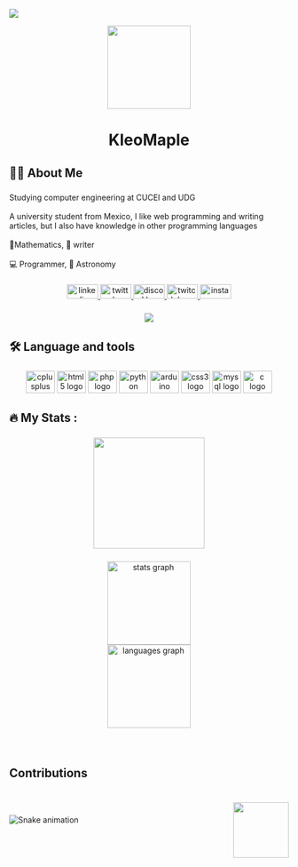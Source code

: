 ![](https://hit.yhype.me/github/profile?user_id=88137469)
<div align="center">
  <img height="150" src="https://camo.githubusercontent.com/415c65bc4ab0f2d3bab5089910aea31730b5ce044c30860c8d129601ef3b26ff/68747470733a2f2f77616c6669656769662e66696c65732e776f726470726573732e636f6d2f323032302f31312f6f75742d7472616e73706172656e742d35322e676966"  />
</div>

###

<h1 align="center">KleoMaple</h1>

###

<h2 align="left">👩‍💻  About Me</h2>

###

<p align="left">Studying computer engineering at CUCEI and UDG<br><br>A university student from Mexico, I like web programming and writing articles, but I also have knowledge in other programming languages<br><br>🧮Mathematics, 📝 writer<br><br>💻 Programmer, 🌌 Astronomy</p>

###

<div align="center">
  <a href="https://www.linkedin.com/in/carlos-andres-chico-aguayo-b0b158218/" target="_blank">
    <img src="https://raw.githubusercontent.com/maurodesouza/profile-readme-generator/master/src/assets/icons/social/linkedin/default.svg" width="56" height="26" alt="linkedin logo"  />
  </a>
  <a href="https://twitter.com/Lechugasai45" target="_blank">
    <img src="https://raw.githubusercontent.com/maurodesouza/profile-readme-generator/master/src/assets/icons/social/twitter/default.svg" width="56" height="26" alt="twitter logo"  />
  </a>
  <a href="https://discordapp.com/users/347537217519878145" target="_blank">
    <img src="https://raw.githubusercontent.com/maurodesouza/profile-readme-generator/master/src/assets/icons/social/discord/default.svg" width="56" height="26" alt="discord logo"  />
  </a>
  <a href="https://www.twitch.tv/kleo_master" target="_blank">
    <img src="https://raw.githubusercontent.com/maurodesouza/profile-readme-generator/master/src/assets/icons/social/twitch/default.svg" width="56" height="26" alt="twitch logo"  />
  </a>
  <a href="https://www.instagram.com/kleo_caos/" target="_blank">
    <img src="https://raw.githubusercontent.com/maurodesouza/profile-readme-generator/master/src/assets/icons/social/instagram/default.svg" width="56" height="26" alt="instagram logo"  />
  </a>
</div>

###

<div align="center">
  <img src="https://visitor-badge.laobi.icu/badge?page_id=KL.KL&"  />
</div>

###

<h2 align="left">🛠 Language and tools</h2>

###

<div align="center">
  <img src="https://cdn.jsdelivr.net/gh/devicons/devicon/icons/cplusplus/cplusplus-original.svg" height="40" width="52" alt="cplusplus logo"  />
  <img src="https://cdn.jsdelivr.net/gh/devicons/devicon/icons/html5/html5-original.svg" height="40" width="52" alt="html5 logo"  />
  <img src="https://cdn.jsdelivr.net/gh/devicons/devicon/icons/php/php-original.svg" height="40" width="52" alt="php logo"  />
  <img src="https://cdn.jsdelivr.net/gh/devicons/devicon/icons/python/python-original.svg" height="40" width="52" alt="python logo"  />
  <img src="https://cdn.jsdelivr.net/gh/devicons/devicon/icons/arduino/arduino-original.svg" height="40" width="52" alt="arduino logo"  />
  <img src="https://cdn.jsdelivr.net/gh/devicons/devicon/icons/css3/css3-original.svg" height="40" width="52" alt="css3 logo"  />
  <img src="https://cdn.jsdelivr.net/gh/devicons/devicon/icons/mysql/mysql-original-wordmark.svg" height="40" width="52" alt="mysql logo"  />
  <img src="https://cdn.jsdelivr.net/gh/devicons/devicon/icons/c/c-original.svg" height="40" width="52" alt="c logo"  />
</div>

###

<h2 align="left">🔥   My Stats :</h2>

###

<div align="center">
  <img height="200" src="https://camo.githubusercontent.com/83abf231c45d8ff6c72874b691b8d64c228e49e26c6b1dfa04588f8aa1731c39/68747470733a2f2f6d622e737262322e6f72672f6174746163686d656e74732f736d6f6c2d616d652d6769662e34323836332f"  />
</div>

###

<div align="center">
  <img src="https://github-readme-stats.vercel.app/api?username=KL&hide_title=false&hide_rank=false&show_icons=true&include_all_commits=true&count_private=true&disable_animations=false&theme=monokai&locale=en&hide_border=true&order=1&custom_title=KleoMaple" height="150" alt="stats graph" /> <br>
  <img src="https://github-readme-stats.vercel.app/api/top-langs?username=KL&locale=en&hide_title=false&layout=compact&card_width=320&langs_count=5&theme=discord_old_blurple&hide_border=true&order=2" height="150" alt="languages graph"  />
</div>

###

<br clear="both">

<h2 align="left">Contributions</h2>

###

<br clear="both">

<img align="right" height="100" src="https://camo.githubusercontent.com/e0e8c64df04e7c7512f1038d4f71d35285f69b1b90828535ee1339f00cf76172/68747470733a2f2f77616c6669656769662e66696c65732e776f726470726573732e636f6d2f323032312f30352f6f75742d7472616e73706172656e742d31342e676966"  />

###

<img src="https://raw.githubusercontent.com/KL/KL/blob/output/snake.svg" alt="Snake animation" />

###
